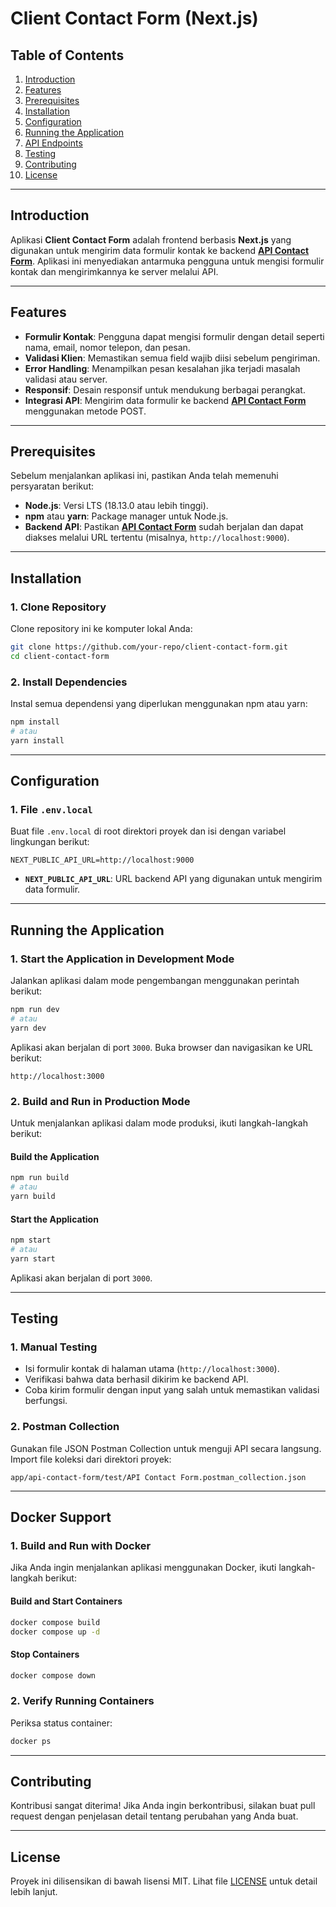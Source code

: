 # Client Contact Form (Next.js)

## Table of Contents
1. [Introduction](#introduction)
2. [Features](#features)
3. [Prerequisites](#prerequisites)
4. [Installation](#installation)
5. [Configuration](#configuration)
6. [Running the Application](#running-the-application)
7. [API Endpoints](#api-endpoints)
8. [Testing](#testing)
9. [Contributing](#contributing)
10. [License](#license)

---

## Introduction

Aplikasi **Client Contact Form** adalah frontend berbasis **Next.js** yang digunakan untuk mengirim data formulir kontak ke backend [**API Contact Form**](https://github.com/rizkycahyono97/contact-form/tree/main/app/api-contact-form). Aplikasi ini menyediakan antarmuka pengguna untuk mengisi formulir kontak dan mengirimkannya ke server melalui API.

---

## Features

- **Formulir Kontak**: Pengguna dapat mengisi formulir dengan detail seperti nama, email, nomor telepon, dan pesan.
- **Validasi Klien**: Memastikan semua field wajib diisi sebelum pengiriman.
- **Error Handling**: Menampilkan pesan kesalahan jika terjadi masalah validasi atau server.
- **Responsif**: Desain responsif untuk mendukung berbagai perangkat.
- **Integrasi API**: Mengirim data formulir ke backend [**API Contact Form**](https://github.com/rizkycahyono97/contact-form/tree/main/app/api-contact-form) menggunakan metode POST.

---

## Prerequisites

Sebelum menjalankan aplikasi ini, pastikan Anda telah memenuhi persyaratan berikut:

- **Node.js**: Versi LTS (18.13.0 atau lebih tinggi).
- **npm** atau **yarn**: Package manager untuk Node.js.
- **Backend API**: Pastikan [**API Contact Form**](https://github.com/rizkycahyono97/contact-form/tree/main/app/api-contact-form) sudah berjalan dan dapat diakses melalui URL tertentu (misalnya, `http://localhost:9000`).

---

## Installation

### 1. Clone Repository
Clone repository ini ke komputer lokal Anda:
```bash
git clone https://github.com/your-repo/client-contact-form.git
cd client-contact-form
```

### 2. Install Dependencies
Instal semua dependensi yang diperlukan menggunakan npm atau yarn:
```bash
npm install
# atau
yarn install
```

---

## Configuration

### 1. File `.env.local`
Buat file `.env.local` di root direktori proyek dan isi dengan variabel lingkungan berikut:
```env
NEXT_PUBLIC_API_URL=http://localhost:9000
```

- **`NEXT_PUBLIC_API_URL`**: URL backend API yang digunakan untuk mengirim data formulir.

---

## Running the Application

### 1. Start the Application in Development Mode
Jalankan aplikasi dalam mode pengembangan menggunakan perintah berikut:
```bash
npm run dev
# atau
yarn dev
```

Aplikasi akan berjalan di port `3000`. Buka browser dan navigasikan ke URL berikut:
```
http://localhost:3000
```

### 2. Build and Run in Production Mode
Untuk menjalankan aplikasi dalam mode produksi, ikuti langkah-langkah berikut:

#### Build the Application
```bash
npm run build
# atau
yarn build
```

#### Start the Application
```bash
npm start
# atau
yarn start
```

Aplikasi akan berjalan di port `3000`.

---



## Testing

### 1. Manual Testing
- Isi formulir kontak di halaman utama (`http://localhost:3000`).
- Verifikasi bahwa data berhasil dikirim ke backend API.
- Coba kirim formulir dengan input yang salah untuk memastikan validasi berfungsi.

### 2. Postman Collection
Gunakan file JSON Postman Collection untuk menguji API secara langsung. Import file koleksi dari direktori proyek:
```
app/api-contact-form/test/API Contact Form.postman_collection.json
```

---

## Docker Support

### 1. Build and Run with Docker
Jika Anda ingin menjalankan aplikasi menggunakan Docker, ikuti langkah-langkah berikut:

#### Build and Start Containers
```bash
docker compose build
docker compose up -d
```

#### Stop Containers
```bash
docker compose down
```

### 2. Verify Running Containers
Periksa status container:
```bash
docker ps
```

---

## Contributing

Kontribusi sangat diterima! Jika Anda ingin berkontribusi, silakan buat pull request dengan penjelasan detail tentang perubahan yang Anda buat.

---

## License

Proyek ini dilisensikan di bawah lisensi MIT. Lihat file [LICENSE](LICENSE) untuk detail lebih lanjut.
